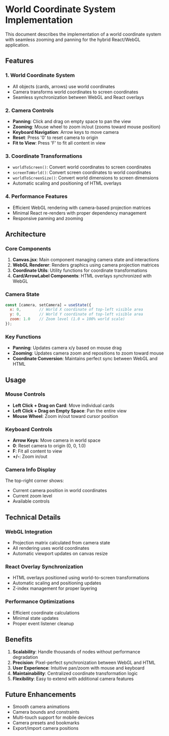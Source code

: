 # World Coordinate System Implementation

This document describes the implementation of a world coordinate system with seamless zooming and panning for the hybrid React/WebGL application.

## Features

### 1. **World Coordinate System**
- All objects (cards, arrows) use world coordinates
- Camera transforms world coordinates to screen coordinates
- Seamless synchronization between WebGL and React overlays

### 2. **Camera Controls**
- **Panning**: Click and drag on empty space to pan the view
- **Zooming**: Mouse wheel to zoom in/out (zooms toward mouse position)
- **Keyboard Navigation**: Arrow keys to move camera
- **Reset**: Press '0' to reset camera to origin
- **Fit to View**: Press 'F' to fit all content in view

### 3. **Coordinate Transformations**
- `worldToScreen()`: Convert world coordinates to screen coordinates
- `screenToWorld()`: Convert screen coordinates to world coordinates
- `worldToScreenSize()`: Convert world dimensions to screen dimensions
- Automatic scaling and positioning of HTML overlays

### 4. **Performance Features**
- Efficient WebGL rendering with camera-based projection matrices
- Minimal React re-renders with proper dependency management
- Responsive panning and zooming

## Architecture

### Core Components

1. **Canvas.jsx**: Main component managing camera state and interactions
2. **WebGL Renderer**: Renders graphics using camera projection matrices
3. **Coordinate Utils**: Utility functions for coordinate transformations
4. **Card/ArrowLabel Components**: HTML overlays synchronized with WebGL

### Camera State

```javascript
const [camera, setCamera] = useState({
  x: 0,        // World X coordinate of top-left visible area
  y: 0,        // World Y coordinate of top-left visible area
  zoom: 1.0    // Zoom level (1.0 = 100% world scale)
});
```

### Key Functions

- **Panning**: Updates camera x/y based on mouse drag
- **Zooming**: Updates camera zoom and repositions to zoom toward mouse
- **Coordinate Conversion**: Maintains perfect sync between WebGL and HTML

## Usage

### Mouse Controls
- **Left Click + Drag on Card**: Move individual cards
- **Left Click + Drag on Empty Space**: Pan the entire view
- **Mouse Wheel**: Zoom in/out toward cursor position

### Keyboard Controls
- **Arrow Keys**: Move camera in world space
- **0**: Reset camera to origin (0, 0, 1.0)
- **F**: Fit all content to view
- **+/-**: Zoom in/out

### Camera Info Display
The top-right corner shows:
- Current camera position in world coordinates
- Current zoom level
- Available controls

## Technical Details

### WebGL Integration
- Projection matrix calculated from camera state
- All rendering uses world coordinates
- Automatic viewport updates on canvas resize

### React Overlay Synchronization
- HTML overlays positioned using world-to-screen transformations
- Automatic scaling and positioning updates
- Z-index management for proper layering

### Performance Optimizations
- Efficient coordinate calculations
- Minimal state updates
- Proper event listener cleanup

## Benefits

1. **Scalability**: Handle thousands of nodes without performance degradation
2. **Precision**: Pixel-perfect synchronization between WebGL and HTML
3. **User Experience**: Intuitive pan/zoom with mouse and keyboard
4. **Maintainability**: Centralized coordinate transformation logic
5. **Flexibility**: Easy to extend with additional camera features

## Future Enhancements

- Smooth camera animations
- Camera bounds and constraints
- Multi-touch support for mobile devices
- Camera presets and bookmarks
- Export/import camera positions
